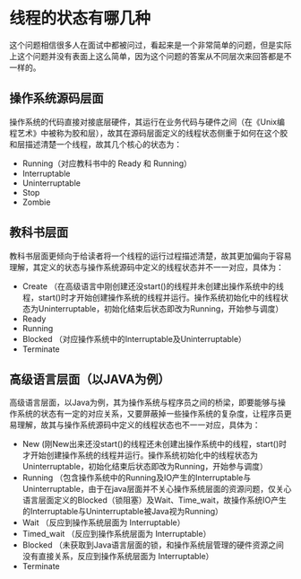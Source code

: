 # 线程的状态有哪几种
这个问题相信很多人在面试中都被问过，看起来是一个非常简单的问题，但是实际上这个问题并没有表面上这么简单，因为这个问题的答案从不同层次来回答都是不一样的。

## 操作系统源码层面
操作系统的代码直接对接底层硬件，其运行在业务代码与硬件之间（在《Unix编程艺术》中被称为胶和层），故其在源码层面定义的线程状态侧重于如何在这个胶和层描述清楚一个线程，故其几个核心的状态为：

- Running（对应教科书中的 Ready 和 Running）
- Interruptable 
- Uninterruptable  
- Stop
- Zombie

## 教科书层面
教科书层面更倾向于给读者将一个线程的运行过程描述清楚，故其更加偏向于容易理解，其定义的状态与操作系统源码中定义的线程状态并不一一对应，具体为：

- Create （在高级语言中刚创建还没start()的线程并未创建出操作系统中的线程，start()时才开始创建操作系统的线程并运行。操作系统初始化中的线程状态为Uninterruptable，初始化结束后状态即改为Running，开始参与调度）
- Ready
- Running
- Blocked （对应操作系统中的Interruptable及Uninterruptable）
- Terminate


## 高级语言层面（以JAVA为例）
高级语言层面，以Java为例，其为操作系统与程序员之间的桥梁，即要能够与操作系统的状态有一定的对应关系，又要屏蔽掉一些操作系统的复杂度，让程序员更易理解，故其与操作系统源码中定义的线程状态也不一一对应，具体为：

- New (刚New出来还没start()的线程还未创建出操作系统中的线程，start()时才开始创建操作系统的线程并运行。操作系统初始化中的线程状态为Uninterruptable，初始化结束后状态即改为Running，开始参与调度）
- Running （包含操作系统中的Running及IO产生的Interruptable与Uninterruptable，由于在java层面并不关心操作系统层面的资源问题，仅关心语言层面定义的Blocked（锁阻塞）及Wait、Time_wait，故操作系统IO产生的Interruptable与Uninterruptable被Java视为Running）
- Wait  （反应到操作系统层面为 Interruptable）
- Timed_wait   （反应到操作系统层面为 Interruptable）
- Blocked （未获取到Java语言层面的锁，和操作系统层管理的硬件资源之间没有直接关系，反应到操作系统层面为 Interruptable）
- Terminate
